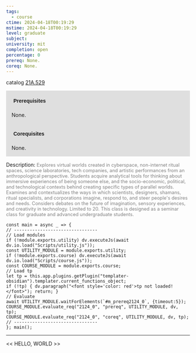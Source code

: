 ```yaml
---
tags:
  - course
ctime: 2024-04-18T00:19:29
mstime: 2024-04-18T00:19:29
level: graduate
subject: 
university: mit
completion: open
percentage: 0
prereq: None.
coreq: None.
---
```


catalog [21A.529](http://student.mit.edu/catalog/m21Aa.html#21A.529)

<span style="display: block; padding: 15px; background-color: rgb(100, 100, 100, 0.2);"><font id="m_prereq2124_0" style="display: block; font-family: Arial, sans-serif; font-weight: bold; padding: 5px">Prerequisites</font><br><span id="prereq2124_0">None.</span></span>
<span style="display: block; padding: 15px; background-color: rgb(100, 100, 100, 0.2);"><font id="m_coreq2124_0" style="display: block; font-family: Arial, sans-serif; font-weight: bold; padding: 5px">Corequisites</font><br><span id="coreq2124_0">None.</span></span>

<font style="">Description:</font>
<font style="color: grey; font-size: 0.8rem;">Explores virtual worlds created in cyberspace, non-internet ritual spaces, science laboratories, tech companies, and artistic performances from an anthropological perspective. Students acquire analytical tools for thinking about immersive experiences of being someone else, and the socio-economic, political, and technological contexts behind creating specific types of parallel worlds. Examines and contextualizes the ways in which scientists, designers, shamans, ritual specialists, and corporations imagine, respond to, and steer people's desires and needs. Considers debates on the future of imagination, sensory experiences, and creativity in technology. Limited to 20.  This class is designed as a seminar class for graduate and advanced undergraduate students.</font>

```dataviewjs
const main = async _ => {
// --------------------------------
// Load modules
if (!module.exports.utility) dv.executeJs(await dv.io.load("Scripts/utility.js"));
const UTILITY_MODULE = module.exports.utility;
if (!module.exports.course) dv.executeJs(await dv.io.load("Scripts/course.js"));
const COURSE_MODULE = module.exports.course;
// Load tp
let tp = this.app.plugins.getPlugin("templater-obsidian").templater.current_functions_object;
if (!tp) { dv.paragraph("<font style='color: red'>tp not loaded!</font>"); return; }
// Evaluate
await UTILITY_MODULE.waitForElements(`#m_prereq2124_0`, {timeout:5});
COURSE_MODULE.evaluate_req("2124_0", "prereq", UTILITY_MODULE, dv, tp);
COURSE_MODULE.evaluate_req("2124_0", "coreq", UTILITY_MODULE, dv, tp);
// --------------------------------
}; main();
```

---

<< HELLO, WORLD >>
